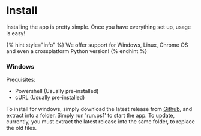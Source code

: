 # Install

Installing the app is pretty simple. Once you have everything set up, usage is easy!

{% hint style="info" %}
We offer support for Windows, Linux, Chrome OS and even a crossplatform Python version!
{% endhint %}

### Windows

Prequisites:

* Powershell (Usually pre-installed)
* cURL (Usually pre-installed)

To install for windows, simply download the latest release from [Github](https://github.com/TheFreeWeb/FreeSearcher/releases), and extract into a folder. Simply run 'run.ps1' to start the app. To update, currently, you must extract the latest release into the same folder, to replace the old files.&#x20;
